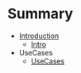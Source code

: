 # Summary

* [Introduction](README.md)
   * [Intro](Introduction.md)
* UseCases
   * [UseCases](UseCases.md)

